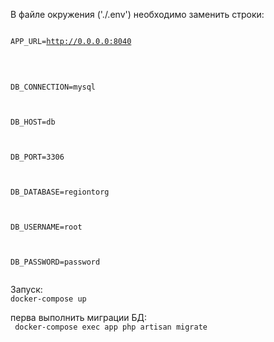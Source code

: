 В файле окружения ('./.env') необходимо заменить строки:    
<code>    
APP_URL=http://0.0.0.0:8040     
 </code>    
<code>    
DB_CONNECTION=mysql    <br />
 </code>    
<code>    
DB_HOST=db      <br />
 </code>    
<code>    
DB_PORT=3306      <br />
 </code>    
<code>    
DB_DATABASE=regiontorg      <br />
 </code>    
<code>    
DB_USERNAME=root      <br />
 </code>    
<code>    
DB_PASSWORD=password      <br />
    </code>    
    
Запуск:    
<code>docker-compose up    </code>
    
перва выполнить миграции БД:    
   <code> docker-compose exec app php artisan migrate</code>


